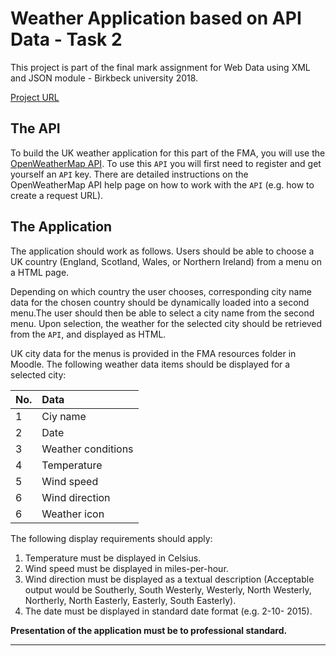 
# Weather Application based on API Data - Task 2

This project is part of the final mark assignment for Web Data using XML and JSON module - Birkbeck university 2018.

[Project URL](http://titan.dcs.bbk.ac.uk/~oconti01/wd/fma/task2/apiweather.html) 


## The API

To build the UK weather application for this part of the FMA, you will use
the [OpenWeatherMap API](http://openweathermap.org/). To use this `API` you will first need to register
and get yourself an `API` key. There are detailed instructions on the
OpenWeatherMap API help page on how to work with the `API` (e.g. how to
create a request URL).

## The Application

The application should work as follows. Users should be able to choose a
UK country (England, Scotland, Wales, or Northern Ireland) from a menu
on a HTML page.

Depending on which country the user chooses,
corresponding city name data for the chosen country should be
dynamically loaded into a second menu.The user should then be able to
select a city name from the second menu. Upon selection, the weather for
the selected city should be retrieved from the `API`, and displayed as
HTML.

UK city data for the menus is provided in the FMA resources folder in
Moodle.
The following weather data items should be displayed for a selected city:

| No.| Data        |
| -------- |:------|
| 1| Ciy name |
| 2| Date      |
| 3| Weather conditions     |    
| 4| Temperature |
| 5| Wind speed      |
| 6| Wind direction     |
| 6| Weather icon     |

The following display requirements should apply:
1. Temperature must be displayed in Celsius.
2. Wind speed must be displayed in miles-per-hour.
3.  Wind direction must be displayed as a textual description
(Acceptable output would be Southerly, South Westerly, Westerly,
North Westerly, Northerly, North Easterly, Easterly, South Easterly).
4. The date must be displayed in standard date format (e.g. 2-10-
2015).


**Presentation of the application must be to professional standard.**




---
